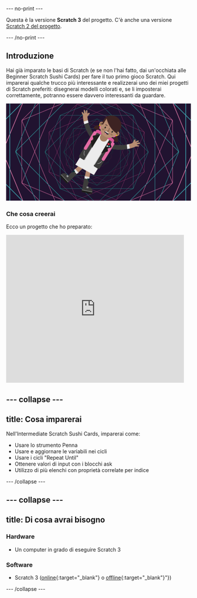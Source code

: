 --- no-print ---

Questa è la versione **Scratch 3** del progetto. C'è anche una versione [Scratch 2 del progetto](https://projects.raspberrypi.org/it-IT/projects/cd-intermediate-scratch-sushi-scratch2).

--- /no-print ---

## Introduzione

Hai già imparato le basi di Scratch (e se non l'hai fatto, dai un'occhiata alle Beginner Scratch Sushi Cards) per fare il tuo primo gioco Scratch. Qui imparerai qualche trucco più interessante e realizzerai uno dei miei progetti di Scratch preferiti: disegnerai modelli colorati e, se li imposterai correttamente, potranno essere davvero interessanti da guardare.

![](images/banner.png)

### Che cosa creerai

Ecco un progetto che ho preparato:

<div class="scratch-preview">
  <iframe allowtransparency="true" width="485" height="402" src="https://scratch.mit.edu/projects/embed/205355399/?autostart=false" frameborder="0"></iframe>
</div>

--- collapse ---
---
title: Cosa imparerai
---

Nell'Intermediate Scratch Sushi Cards, imparerai come:

+ Usare lo strumento Penna
+ Usare e aggiornare le variabili nei cicli
+ Usare i cicli "Repeat Until"
+ Ottenere valori di input con i blocchi ask
+ Utilizzo di più elenchi con proprietà correlate per indice

--- /collapse ---

--- collapse ---
---
title: Di cosa avrai bisogno
---

### Hardware

+ Un computer in grado di eseguire Scratch 3

### Software

+ Scratch 3 ([online](https://scratch.mit.edu/projects/editor/){:target="_blank"} o [offline](https://scratch.mit.edu/download/){:target="_blank"}"})

--- /collapse ---